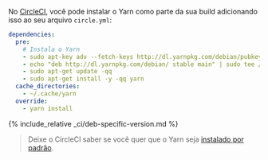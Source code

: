 No [CircleCI](https://circleci.com/), você pode instalar o Yarn como parte da sua build adicionando isso ao seu arquivo `circle.yml`:

```yml
dependencies:
  pre:
    # Instala o Yarn
    - sudo apt-key adv --fetch-keys http://dl.yarnpkg.com/debian/pubkey.gpg
    - echo "deb http://dl.yarnpkg.com/debian/ stable main" | sudo tee /etc/apt/sources.list.d/yarn.list
    - sudo apt-get update -qq
    - sudo apt-get install -y -qq yarn
  cache_directories:
    - ~/.cache/yarn
  override:
    - yarn install
```

{% include_relative _ci/deb-specific-version.md %}

> Deixe o CircleCI saber se você quer que o Yarn seja [instalado por padrão](https://discuss.circleci.com/t/preinstall-yarn/7353).